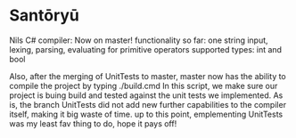 # Santōryū

Nils C# compiler:
Now on master!
functionality so far:
one string input,
lexing, parsing, evaluating for primitive operators
supported types: int and bool

Also, after the merging of UnitTests to master, master now
has the ability to compile the project by typing ./build.cmd
In this script, we make sure our project is buing build and tested
against the unit tests we implemented. As is, the branch UnitTests
did not add new further capabilities to the compiler itself, making it 
big waste of time. 
up to this point, emplementing UnitTests was my least fav thing to do,
hope it pays off!
